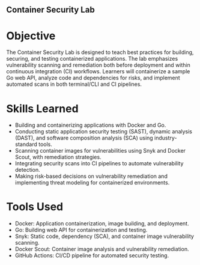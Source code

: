 ## Container Security Lab

# Objective
The Container Security Lab is designed to teach best practices for building, securing, and testing containerized applications. The lab emphasizes vulnerability scanning and remediation both before deployment and within continuous integration (CI) workflows. Learners will containerize a sample Go web API, analyze code and dependencies for risks, and implement automated scans in both terminal/CLI and CI pipelines.

# Skills Learned
- Building and containerizing applications with Docker and Go.
- Conducting static application security testing (SAST), dynamic analysis (DAST), and software composition analysis (SCA) using industry-standard tools.
- Scanning container images for vulnerabilities using Snyk and Docker Scout, with remediation strategies.
- Integrating security scans into CI pipelines to automate vulnerability detection.
- Making risk-based decisions on vulnerability remediation and implementing threat modeling for containerized environments.

# Tools Used
- Docker: Application containerization, image building, and deployment.
- Go: Building web API for containerization and testing.
- Snyk: Static code, dependency (SCA), and container image vulnerability scanning.
- Docker Scout: Container image analysis and vulnerability remediation.
- GitHub Actions: CI/CD pipeline for automated security testing.
